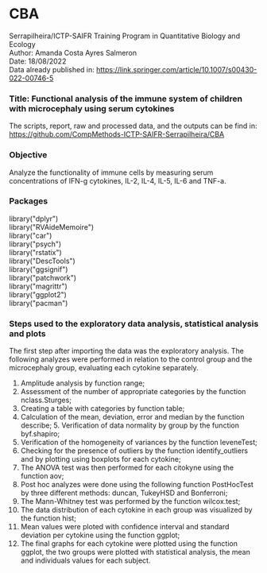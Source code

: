# CBA  
Serrapilheira/ICTP-SAIFR Training Program in Quantitative Biology and Ecology  
Author: Amanda Costa Ayres Salmeron  
Date: 18/08/2022  
Data already published in: https://link.springer.com/article/10.1007/s00430-022-00746-5  

### Title: Functional analysis of the immune system of children with microcephaly using serum cytokines
The scripts, report, raw and processed data, and the outputs can be find in: https://github.com/CompMethods-ICTP-SAIFR-Serrapilheira/CBA

### Objective
Analyze the functionality of immune cells by measuring serum concentrations of IFN-g cytokines, IL-2, IL-4, IL-5, IL-6 and TNF-a.

### Packages
library("dplyr")  
library("RVAideMemoire")  
library("car")  
library("psych")  
library("rstatix")  
library("DescTools")  
library("ggsignif")  
library("patchwork")  
library("magrittr")  
library("ggplot2")  
library("pacman")  

### Steps used to the exploratory data analysis, statistical analysis and plots
The first step after importing the data was the exploratory analysis. The following analyzes were performed in relation to the control group and the microcephaly group, evaluating each cytokine separately.  
1. Amplitude analysis by function range;  
2. Assessment of the number of appropriate categories by the function nclass.Sturges;  
3. Creating a table with categories by function table;  
4. Calculation of the mean, deviation, error and median by the function describe; 5. Verification of data normality by group by the function byf.shapiro;  
6. Verification of the homogeneity of variances by the function leveneTest;  
7. Checking for the presence of outliers by the function identify_outliers and by plotting using boxplots for each cytokine;  
8. The ANOVA test was then performed for each citokyne using the function aov;  
9. Post hoc analyzes were done using the following function PostHocTest by three different methods: duncan, TukeyHSD and Bonferroni;  
10. The Mann-Whitney test was performed by the function wilcox.test;  
11. The data distribution of each cytokine in each group was visualized by the function hist;  
12. Mean values were ploted with confidence interval and standard deviation per cytokine using the function ggplot;  
13. The final graphs for each cytokine were plotted using the function ggplot, the two groups were plotted with statistical analysis, the mean and individuals values for each subject.  
